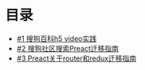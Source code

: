# 目录

- [#1  搜狗百科h5 video实践](https://github.com/mopduan/team/issues/1)
- [#2  搜狗社区搜索Preact迁移指南](https://github.com/mopduan/team/issues/2)
- [#3  Preact关于router和redux迁移指南](https://github.com/mopduan/team/issues/3)
